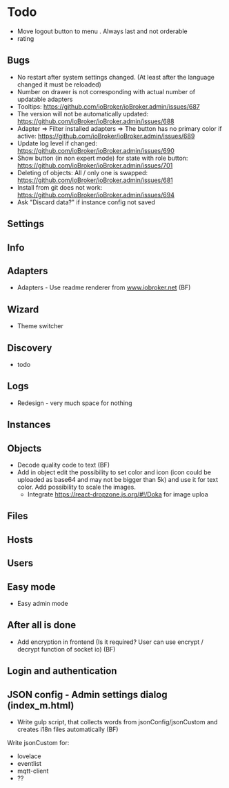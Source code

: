 # Todo
 - Move logout button to menu . Always last and not orderable
- rating

## Bugs
- No restart after system settings changed. (At least after the language changed it must be reloaded)
- Number on drawer is not corresponding with actual number of updatable adapters
- Tooltips: https://github.com/ioBroker/ioBroker.admin/issues/687
- The version will not be automatically updated: https://github.com/ioBroker/ioBroker.admin/issues/688
- Adapter => Filter installed adapters => The button has no primary color if active: https://github.com/ioBroker/ioBroker.admin/issues/689
- Update log level if changed: https://github.com/ioBroker/ioBroker.admin/issues/690
- Show button (in non expert mode) for state with role button: https://github.com/ioBroker/ioBroker.admin/issues/701
- Deleting of objects: All / only one is swapped: https://github.com/ioBroker/ioBroker.admin/issues/681
- Install from git does not work: https://github.com/ioBroker/ioBroker.admin/issues/694
- Ask "Discard data?" if instance config not saved

## Settings
  
## Info

## Adapters
- Adapters - Use readme renderer from www.iobroker.net (BF)

## Wizard
- Theme switcher

## Discovery
- todo

## Logs
- Redesign - very much space for nothing

## Instances

## Objects
- Decode quality code to text (BF)
- Add in object edit the possibility to set color and icon (icon could be uploaded as base64 and may not be bigger than 5k) and use it for text color. Add possibility to scale the images.
  - Integrate https://react-dropzone.js.org/#!/Doka for image uploa

## Files
  
## Hosts

## Users

## Easy mode
- Easy admin mode

## After all is done
- Add encryption in frontend (Is it required? User can use encrypt / decrypt function of socket io) (BF)

## Login and authentication

## JSON config - Admin settings dialog (index_m.html)
- Write gulp script, that collects words from jsonConfig/jsonCustom and creates i18n files automatically (BF)

Write jsonCustom for:
  - lovelace
  - eventlist
  - mqtt-client
  - ?? 